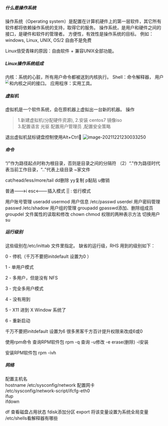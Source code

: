##### 什么是操作系统

操作系统（Operating system）是配置在计算机硬件上的第一层软件，其它所有软件都将依赖操作系统的支持，取得它的服务。
操作系统，是用户和硬件之间的接口，是硬件和软件的管理者。
方便性，有效性是操作系统的目标。
例如：windows, Linux, UNIX, OS/2
自由不是免费

Linux倍受青睐的原因：自由软件 + 兼容UNIX全部功能。

##### Linux操作系统组成

内核：系统的心脏，所有用户命令都被送到内核执行。
Shell：命令解释器， 用户和内核之间的接口。
应用程序：实用工具。
<img src="C:\Users\13771640667\AppData\Roaming\Typora\typora-user-images\image-20211221225033964.png" align="left" style="zoom:67%;" >













##### 虚拟机

虚拟机是一个软件系统，会在原机器上虚拟出一台新的机器。
操作

> 1.新建虚拟机(分配硬件资源),
> 2.安装 centos7 镜像iso   
> 3.配置语言 光驱    配置用户管理员   ,配置安全策略

退出虚拟机鼠标键盘控制使用Alt+Ctrl
![image-20211221230033250](C:\Users\13771640667\AppData\Roaming\Typora\typora-user-images\image-20211221230033250.png)



##### 命令

“/”作为路径起点时称为根目录，否则是目录之间的分隔符
（2）“.”作为路径时代表当前工作目录，“..”代表上级目录 ~家文件



cat/head/less/more/tail
dd删除  yy复制  p黏贴 u撤销

普通--->i       esc<---插入模式
||
:
低行模式

用户账号管理
  useradd       usermod       用户信息 /etc/passwd      userdel
用户密码管理
   passwd          /etc/shadow
用户组的管理
   groupadd       gpasswd添加、删除组成员         groupdel
文件属性的读取和修改
   chown            chmod           权限的两种表示方法
切换用户 
      su

##### 运行级别

这些级别在/etc/inittab 文件里指定。
缺省的运行级，RHS 用到的级别如下：

0 - 停机（千万不要把initdefault 设置为0 ）

1 - 单用户模式

2 - 多用户，但是没有 NFS 

3 - 完全多用户模式

4 - 没有用到

5 - X11 进到 X Window 系统了 

6 - 重新启动 

千万不要把initdefault 设置为6
很多黑客千方百计提升权限来改成6或0



使用rpm命令
查询RPM软件包   rpm   -q 查询
       -u修改         -e  erase(删除)  -i安装

安装RPM软件包   rpm   -ivh

##### 网络

配置主机名  
  hostname 
  /etc/sysconfig/network
配置网卡  
  /etc/sysconfig/network-script/ifcfg-eth0    
  ifup  
  ifdown

df 查看磁盘占用状态
fdisk添加分区
export 将该变量设置为系统全局变量
/etc/shells看解释器有哪些